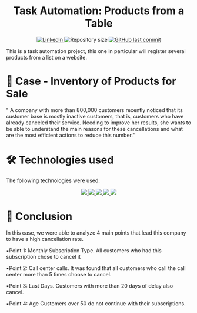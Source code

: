 <h1 align="center">
   Task Automation: Products from a Table
</h1>

<p align="center">
  <a href="https://www.linkedin.com/in/derickportela/">
    <img alt="Linkedin" src="https://img.shields.io/badge/-LinkedIn-0077B5?style=flat-square&logo=Linkedin&logoColor=white&link=https://www.linkedin.com/in/derickportela/)"/>
  </a>

  <img alt="Repository size" src="https://img.shields.io/github/repo-size/DerickxP/Task-Automation">

   <a href="https://github.com/DerickxP/Task-Automation/commits/main">
    <img alt="GitHub last commit" src="https://img.shields.io/github/last-commit/DerickxP/Task-Automation">
  </a>
  
  </p>

This is a task automation project, this one in particular will register several products from a list on a website.

# **📝 Case - Inventory of Products for Sale**
" A company with more than 800,000 customers recently noticed that its customer base is mostly inactive customers, that is, customers who have already canceled their service.
Needing to improve her results, she wants to be able to understand the main reasons for these cancellations and what are the most efficient actions to reduce this number."

# **🛠️ Technologies used**

The following technologies were used:
<p align="center">
    <a href="https://jupyter.org/">
        <img src="https://img.shields.io/badge/Jupyter-F37626.svg?&style=for-the-badge&logo=Jupyter&logoColor=white">
    </a>
     <a href="https://www.python.org/">
        <img src="https://img.shields.io/badge/Python-FFD43B?style=for-the-badge&logo=python&logoColor=blue">
    </a>
    </a>
    <a href="https://code.visualstudio.com/">
        <img src="https://img.shields.io/badge/Visual_Studio_Code-0078D4?style=for-the-badge&logo=visual%20studio%20code&logoColor=white">
    </a>
    <a href="https://plotly.com/">
        <img src="https://img.shields.io/badge/Plotly-%233F4F75.svg?style=for-the-badge&logo=plotly&logoColor=white">
    </a>
    <a href="https://pandas.pydata.org/">
        <img src="https://img.shields.io/badge/pandas-%23150458.svg?style=for-the-badge&logo=pandas&logoColor=white">
    </a>
</p>

# **📃 Conclusion**
<p>
    In this case, we were able to analyze 4 main points that lead this company to have a high cancellation rate.

▪️Point 1: Monthly Subscription Type.
All customers who had this subscription chose to cancel it

▪️Point 2: Call center calls.
It was found that all customers who call the call center more than 5 times choose to cancel.

▪️Point 3: Last Days.
Customers with more than 20 days of delay also cancel.

▪️Point 4: Age
Customers over 50 do not continue with their subscriptions.
    
</p>
